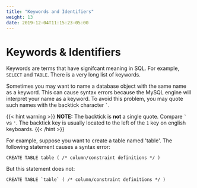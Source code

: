 ```yaml
---
title: "Keywords and Identifiers"
weight: 13
date: 2019-12-04T11:15:23-05:00
---
```


# Keywords & Identifiers

Keywords are terms that have signifcant meaning in SQL.  For example, `SELECT` and `TABLE`.  There is a very long list of keywords.  

Sometimes you may want to name a database object with the same name as a keyword.  This can cause syntax errors because the MySQL engine will interpret your name as a keyword.  To avoid this problem, you may quote such names with the backtick character `` ` ``.  

{{< hint warning >}}
**NOTE:** The backtick is **not** a single quote.  Compare `` ` `` vs `'`.  The backtick key is usually located to the left of the `1` key on english keyboards.
{{< /hint >}}

For example, suppose you want to create a table named 'table'.  The following statement causes a syntax error:

```mysql
CREATE TABLE table ( /* column/constraint definitions */ )  
```

But this statement does not:

```mysql
CREATE TABLE `table` ( /* column/constraint definitions */ )  
```